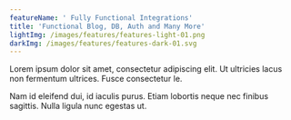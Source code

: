 ```yaml
---
featureName: ' Fully Functional Integrations'
title: 'Functional Blog, DB, Auth and Many More'
lightImg: /images/features/features-light-01.png
darkImg: /images/features/features-dark-01.svg
---
```


Lorem ipsum dolor sit amet, consectetur adipiscing elit. Ut ultricies lacus non fermentum ultrices. Fusce consectetur le.

Nam id eleifend dui, id iaculis purus. Etiam lobortis neque nec finibus sagittis. Nulla ligula nunc egestas ut.
